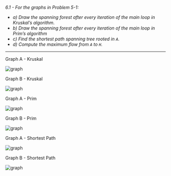 *6.1 - For the graphs in Problem 5-1:*
- *a) Draw the spanning forest after every iteration of the main loop in Kruskal’s algorithm.*
- *b) Draw the spanning forest after every iteration of the main loop in Prim’s algorithm*
- *c) Find the shortest path spanning tree rooted in `A`.*
- *d) Compute the maximum flow from `A` to `H`.*
***
Graph A - Kruskal

![graph](https://github.com/jonathantorres/adm/blob/master/ch6/img/a_kruskal.jpg)

Graph B - Kruskal

![graph](https://github.com/jonathantorres/adm/blob/master/ch6/img/b_kruskal.jpg)

Graph A - Prim

![graph](https://github.com/jonathantorres/adm/blob/master/ch6/img/a_prim.jpg)

Graph B - Prim

![graph](https://github.com/jonathantorres/adm/blob/master/ch6/img/b_prim.jpg)

Graph A - Shortest Path

![graph](https://github.com/jonathantorres/adm/blob/master/ch6/img/a_shortest.jpg)

Graph B - Shortest Path

![graph](https://github.com/jonathantorres/adm/blob/master/ch6/img/b_shortest.jpg)

